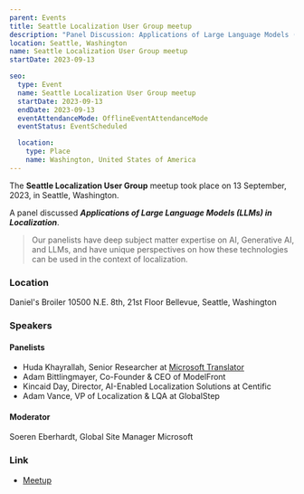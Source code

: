 ```yaml
---
parent: Events
title: Seattle Localization User Group meetup
description: "Panel Discussion: Applications of Large Language Models (LLMs) in Localization"
location: Seattle, Washington
name: Seattle Localization User Group meetup
startDate: 2023-09-13

seo:
  type: Event
  name: Seattle Localization User Group meetup
  startDate: 2023-09-13
  endDate: 2023-09-13
  eventAttendanceMode: OfflineEventAttendanceMode
  eventStatus: EventScheduled

  location:
    type: Place
    name: Washington, United States of America
---
```


The **Seattle Localization User Group** meetup took place on 13 September, 2023, in Seattle, Washington.

A panel discussed ***Applications of Large Language Models (LLMs) in Localization***.

> Our panelists have deep subject matter expertise on AI, Generative AI, and LLMs, and have unique perspectives on how these technologies can be used in the context of localization.

### Location

Daniel's Broiler
10500 N.E. 8th, 21st Floor
Bellevue, Seattle, Washington

### Speakers

#### Panelists

- Huda Khayrallah, Senior Researcher at [Microsoft Translator](/apis/microsoft.md)
- Adam Bittlingmayer, Co-Founder & CEO of ModelFront
- Kincaid Day, Director, AI-Enabled Localization Solutions at Centific
- Adam Vance, VP of Localization & LQA at GlobalStep

#### Moderator

Soeren Eberhardt, Global Site Manager Microsoft

### Link

- [Meetup](https://www.meetup.com/sealocug/events/295484384/)